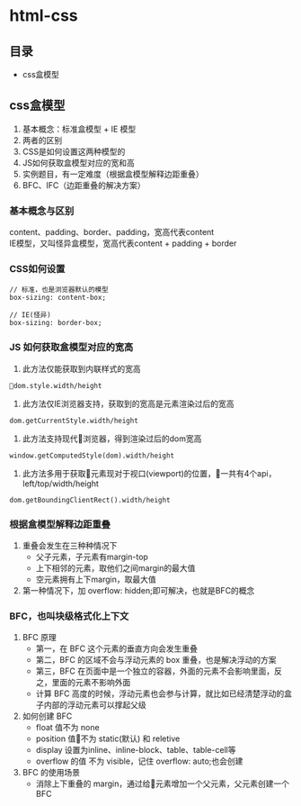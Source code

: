 # html-css

## 目录
- css盒模型

## css盒模型
1. 基本概念：标准盒模型 + IE 模型
1. 两者的区别
1. CSS是如何设置这两种模型的
1. JS如何获取盒模型对应的宽和高
1. 实例题目，有一定难度（根据盒模型解释边距重叠）
1. BFC、IFC（边距重叠的解决方案）

### 基本概念与区别
content、padding、border、padding，宽高代表content  
IE模型，又叫怪异盒模型，宽高代表content + padding + border

### CSS如何设置
```stylesheet
// 标准，也是浏览器默认的模型
box-sizing: content-box;

// IE(怪异)
box-sizing: border-box;
```

### JS 如何获取盒模型对应的宽高
1. 此方法仅能获取到内联样式的宽高
```
dom.style.width/height
```

1. 此方法仅IE浏览器支持，获取到的宽高是元素渲染过后的宽高
```
dom.getCurrentStyle.width/height
```

1. 此方法支持现代浏览器，得到渲染过后的dom宽高
```javasctipt
window.getComputedStyle(dom).width/height
```

1. 此方法多用于获取元素现对于视口(viewport)的位置，一共有4个api，left/top/width/height
```
dom.getBoundingClientRect().width/height
```

### 根据盒模型解释边距重叠
1. 重叠会发生在三种种情况下
    - 父子元素，子元素有margin-top
    - 上下相邻的元素，取他们之间margin的最大值
    - 空元素拥有上下margin，取最大值
1. 第一种情况下，加 overflow: hidden;即可解决，也就是BFC的概念

### BFC，也叫块级格式化上下文
1. BFC 原理
    - 第一，在 BFC 这个元素的垂直方向会发生重叠
    - 第二，BFC 的区域不会与浮动元素的 box 重叠，也是解决浮动的方案
    - 第三，BFC 在页面中是一个独立的容器，外面的元素不会影响里面，反之，里面的元素不影响外面
    - 计算 BFC 高度的时候，浮动元素也会参与计算，就比如已经清楚浮动的盒子内部的浮动元素可以撑起父级
1. 如何创建 BFC 
    - float 值不为 none
    - position 值不为 static(默认) 和 reletive
    - display 设置为inline、inline-block、table、table-cell等
    - overflow 的值 不为 visible，记住 overflow: auto;也会创建
1. BFC 的使用场景
    - 消除上下重叠的 margin，通过给元素增加一个父元素，父元素创建一个 BFC
